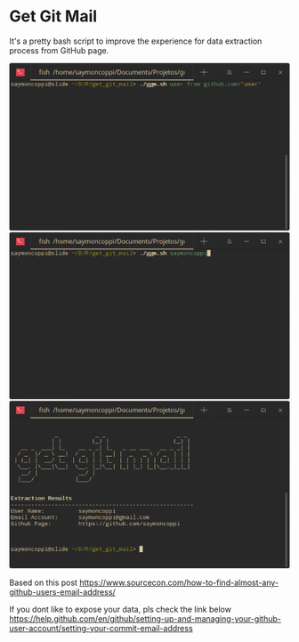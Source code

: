 # Get Git Mail
It's a pretty bash script to improve the experience for data extraction process from GitHub page.

![Screenshot1](https://github.com/saymoncoppi/get_git_mail/blob/master/screenshot1.png)
![Screenshot2](https://github.com/saymoncoppi/get_git_mail/blob/master/screenshot2.png)
![Screenshot3](https://github.com/saymoncoppi/get_git_mail/blob/master/screenshot3.png)

Based on this post https://www.sourcecon.com/how-to-find-almost-any-github-users-email-address/ 

If you dont like to expose your data, pls check the link below
https://help.github.com/en/github/setting-up-and-managing-your-github-user-account/setting-your-commit-email-address
